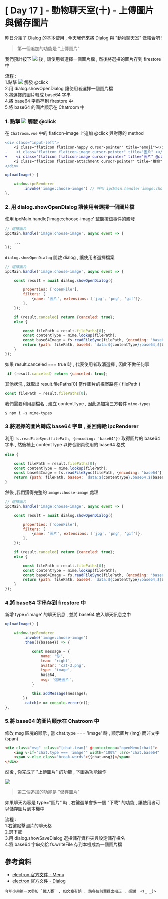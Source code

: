 # [ Day 17 ] - 動物聊天室(十) - 上傳圖片與儲存圖片

昨日介紹了 Dialog 的基本使用 , 今天我們來將 Dialog 與 "動物聊天室" 做結合吧 !

> 第一個追加的功能是 "上傳圖片"

我們預計按下 ![](https://i.imgur.com/F7fN8hl.png) 後 , 讓使用者選擇一個圖片檔 , 然後將選擇的圖片存到 firestore 中

流程 :   
1.點擊 ![](https://i.imgur.com/F7fN8hl.png) 觸發 @click   
2.用 dialog.showOpenDialog 讓使用者選擇一個圖片檔   
3.將選擇的圖片轉成 base64 字串   
4.將 base64 字串存到 firestore 中    
5.將 base64 的圖片顯示在 Chatroom 中   

### 1. 點擊 ![](https://i.imgur.com/F7fN8hl.png) 觸發 @click  

在 `Chatroom.vue` 中的 flaticon-image 上追加 @click 與對應的 method
```diff
<div class="input-left">
    <i class="flaticon flaticon-happy cursor-pointer" title="emoji"></i>
-    <i class="flaticon flaticon-image cursor-pointer" title="圖片" ></i>
+    <i class="flaticon flaticon-image cursor-pointer" title="圖片" @click="uploadImage"></i>
    <i class="flaticon flaticon-attachment cursor-pointer" title="檔案"></i>
</div>
```

```javascript
uploadImage() {

    window.ipcRenderer
        .invoke('image:choose-image') // 呼叫 ipcMain.handle('image:choose-image'
},
```

### 2. 用 dialog.showOpenDialog 讓使用者選擇一個圖片檔 

使用 ipcMain.handle('image:choose-image' 監聽按鈕事件的觸發 

```javascript
// 選擇圖片
ipcMain.handle('image:choose-image', async event => {

    ...
});
```

`dialog.showOpenDialog` 開啟 dialog , 讓使用者選擇檔案

```javascript
// 選擇圖片
ipcMain.handle('image:choose-image', async event => {

    const result = await dialog.showOpenDialog({

        properties: ['openFile'],
        filters: [
            {name: '圖片', extensions: ['jpg', 'png', 'gif']},
        ],
    });

    if (result.canceled) return {canceled: true};
    else {

        const filePath = result.filePaths[0];
        const contentType = mime.lookup(filePath);
        const base64Image = fs.readFileSync(filePath, {encoding: 'base64'});
        return {path: filePath, base64: `data:${contentType};base64,${base64Image}`};
    }
});
```

如果 result.canceled === true 時 , 代表使用者取消選擇 , 因此不做任何事

```javascript
 if (result.canceled) return {canceled: true};
```

其他狀況 , 就取出 result.filePaths[0] 當作圖片的檔案路徑 ( filePath )

```javascript
const filePath = result.filePaths[0];
```

我們需要利用副檔名 , 建立 contentType , 因此追加第三方套件 `mime-types`

```shell script
$ npm i -s mime-types
```

### 3.將選擇的圖片轉成 base64 字串 , 並回傳給 ipcRenderer  

利用 `fs.readFileSync(filePath, {encoding: 'base64'})` 取得圖片的 base64 字串 , 然後補上 contentType 以符合網頁使用的 base64 格式

```javascript
else {

    const filePath = result.filePaths[0];
    const contentType = mime.lookup(filePath);
    const base64Image = fs.readFileSync(filePath, {encoding: 'base64'});
    return {path: filePath, base64: `data:${contentType};base64,${base64Image}`};
}
```

然後 ,我們獲得完整的 `image:choose-image` 處理 

```javascript
// 選擇圖片
ipcMain.handle('image:choose-image', async event => {

    const result = await dialog.showOpenDialog({

        properties: ['openFile'],
        filters: [
            {name: '圖片', extensions: ['jpg', 'png', 'gif']},
        ],
    });

    if (result.canceled) return {canceled: true};
    else {

        const filePath = result.filePaths[0];
        const contentType = mime.lookup(filePath);
        const base64Image = fs.readFileSync(filePath, {encoding: 'base64'});
        return {path: filePath, base64: `data:${contentType};base64,${base64Image}`};
    }
});
```

### 4.將 base64 字串存到 firestore 中   

新增 type='image' 的聊天訊息 , 並將 base64 放入聊天訊息之中

```javascript
uploadImage() {

    window.ipcRenderer
        .invoke('image:choose-image')
        .then(({base64}) => {

            const message = {
                name: '你',
                team: 'right',
                avatar: 'cat-3.png',
                type: 'image',
                base64,
                msg: '這是圖片',
            }

            this.addMessage(message);
        })
        .catch(e => console.error(e));
},
```

### 5.將 base64 的圖片顯示在 Chatroom 中   

修改 msg 區塊的顯示 , 當 chat.type === 'image' 時 , 顯示圖片 (img) 而非文字 (span)

```html
<div class="msg" :class="[chat.team]" @contextmenu="openMenu(chat)">
    <img v-if="chat.type === 'image'" width="100%" :src="chat.base64" :alt="chat.avatar">
    <span v-else class="break-words">{{chat.msg}}</span>
</div>
```   

然後 , 你完成了 "上傳圖片" 的功能 , 下圖為功能操作

![](https://i.imgur.com/rYdsqY8.gif)

> 第二個追加的功能是 "儲存圖片"

如果聊天內容是 type="圖片" 時 , 右鍵選單會多一個 "下載" 的功能 , 讓使用者可以儲存圖片到本機中

流程 :   
1.右鍵點擊圖片的聊天格   
2.選下載  
3.用 dialog.showSaveDialog 選擇儲存資料夾與設定儲存檔名  
4.將 base64 字串交給 fs.writeFile 存到本機成為一個圖片檔  



## 參考資料

- [electron 官方文件 - Menu](https://www.electronjs.org/docs/api/menu)
- [electron 官方文件 - Dialog](https://www.electronjs.org/docs/api/dialog#dialogshowerrorboxtitle-content)

```
今年小弟第一次參加 `鐵人賽` , 如文章有誤 , 請各位前輩提出指正 , 感謝  <(_ _)>
```
